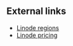<!-- post: -->


## External links

*   [Linode regions](https://www.linode.com/speedtest)
*   [Linode pricing](https://www.linode.com/pricing)
